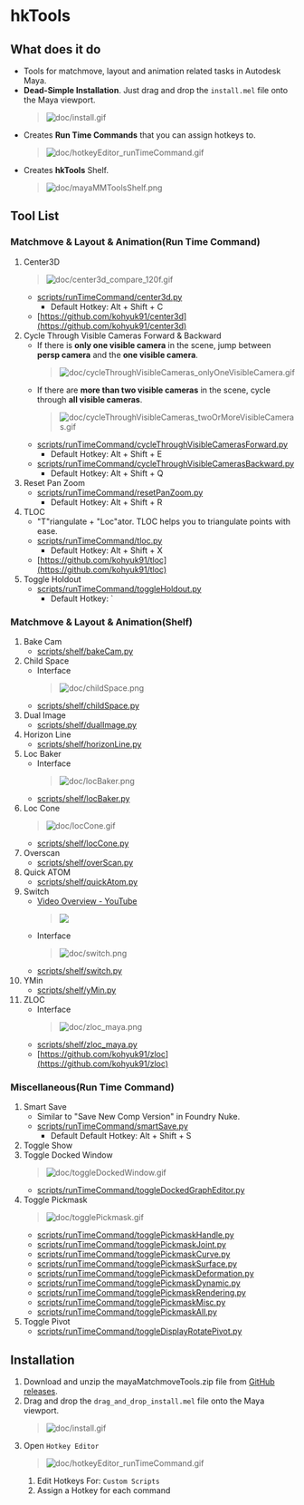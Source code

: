 # hkTools

## What does it do
- Tools for matchmove, layout and animation related tasks in Autodesk Maya.
- **Dead-Simple Installation**. Just drag and drop the `install.mel` file onto the Maya viewport.
    > ![doc/install.gif](doc/install.gif)<br>
- Creates **Run Time Commands** that you can assign hotkeys to.
    > ![doc/hotkeyEditor_runTimeCommand.gif](doc/hotkeyEditor_runTimeCommand.gif)<br>
- Creates **hkTools** Shelf.
    > ![doc/mayaMMToolsShelf.png](doc/hkToolsShelf.png)<br>

## Tool List
### Matchmove & Layout & Animation(Run Time Command)
1. Center3D
    > ![doc/center3d_compare_120f.gif](doc/center3d_compare_120f.gif)<br>
    - [scripts/runTimeCommand/center3d.py](scripts/runTimeCommand/center3d.py)
        - Default Hotkey: Alt + Shift + C
    - [https://github.com/kohyuk91/center3d](https://github.com/kohyuk91/center3d)
1. Cycle Through Visible Cameras Forward & Backward
    - If there is **only one visible camera** in the scene, jump between **persp camera** and the **one visible camera**.
        > ![doc/cycleThroughVisibleCameras_onlyOneVisibleCamera.gif](doc/cycleThroughVisibleCameras_onlyOneVisibleCamera.gif)<br>
    - If there are **more than two visible cameras** in the scene, cycle through **all visible cameras**.
      > ![doc/cycleThroughVisibleCameras_twoOrMoreVisibleCameras.gif](doc/cycleThroughVisibleCameras_twoOrMoreVisibleCameras.gif)<br>
    - [scripts/runTimeCommand/cycleThroughVisibleCamerasForward.py](scripts/runTimeCommand/cycleThroughVisibleCamerasForward.py)
        - Default Hotkey: Alt + Shift + E
    - [scripts/runTimeCommand/cycleThroughVisibleCamerasBackward.py](scripts/runTimeCommand/cycleThroughVisibleCamerasBackward.py)
        - Default Hotkey: Alt + Shift + Q
1. Reset Pan Zoom
    - [scripts/runTimeCommand/resetPanZoom.py](scripts/runTimeCommand/resetPanZoom.py)
        - Default Hotkey: Alt + Shift + R
1. TLOC
    - "T"riangulate + "Loc"ator. TLOC helps you to triangulate points with ease.
    - [scripts/runTimeCommand/tloc.py](scripts/runTimeCommand/tloc.py)
        - Default Hotkey: Alt + Shift + X
    - [https://github.com/kohyuk91/tloc](https://github.com/kohyuk91/tloc)
1. Toggle Holdout
    - [scripts/runTimeCommand/toggleHoldout.py](scripts/runTimeCommand/toggleHoldout.py)
        - Default Hotkey: `

### Matchmove & Layout & Animation(Shelf)
1. Bake Cam
    - [scripts/shelf/bakeCam.py](scripts/shelf/bakeCam.py)
1. Child Space
    - Interface
      > ![doc/childSpace.png](doc/childSpace.png)<br>
    - [scripts/shelf/childSpace.py](scripts/shelf/childSpace.py)
1. Dual Image
    - [scripts/shelf/dualImage.py](scripts/shelf/dualImage.py)
1. Horizon Line
    - [scripts/shelf/horizonLine.py](scripts/shelf/horizonLine.py)
1. Loc Baker
    - Interface
      > ![doc/locBaker.png](doc/locBaker.png)<br>
    - [scripts/shelf/locBaker.py](scripts/shelf/locBaker.py)
1. Loc Cone
    > ![doc/locCone.gif](doc/locCone.gif)<br>
    - [scripts/shelf/locCone.py](scripts/shelf/locCone.py)    
1. Overscan
    - [scripts/shelf/overScan.py](scripts/shelf/overScan.py)
1. Quick ATOM
    - [scripts/shelf/quickAtom.py](scripts/shelf/quickAtom.py)
1. Switch
    - [Video Overview - YouTube](https://youtu.be/Z8jkflm7IdI)
        > [![](http://img.youtube.com/vi/Z8jkflm7IdI/0.jpg)](http://www.youtube.com/watch?v=Z8jkflm7IdI "")<br>
    - Interface
        > ![doc/switch.png](doc/switch.png)<br>
    - [scripts/shelf/switch.py](scripts/shelf/switch.py)
1. YMin
    - [scripts/shelf/yMin.py](scripts/shelf/yMin.py)
1. ZLOC
    - Interface
        > ![doc/zloc_maya.png](doc/zloc_maya.png)<br>
    - [scripts/shelf/zloc_maya.py](scripts/shelf/zloc_maya.py)
    - [https://github.com/kohyuk91/zloc](https://github.com/kohyuk91/zloc)


### Miscellaneous(Run Time Command)
1. Smart Save
    - Similar to "Save New Comp Version" in Foundry Nuke.
    - [scripts/runTimeCommand/smartSave.py](scripts/runTimeCommand/smartSave.py)
        - Default Default Hotkey: Alt + Shift + S
1. Toggle Show
1. Toggle Docked Window
    > ![doc/toggleDockedWindow.gif](doc/toggleDockedWindow.gif)<br>
    - [scripts/runTimeCommand/toggleDockedGraphEditor.py](scripts/runTimeCommand/toggleDockedGraphEditor.py)
1. Toggle Pickmask
    > ![doc/togglePickmask.gif](doc/togglePickmask.gif)<br>
    - [scripts/runTimeCommand/togglePickmaskHandle.py](scripts/runTimeCommand/togglePickmaskHandle.py)
    - [scripts/runTimeCommand/togglePickmaskJoint.py](scripts/runTimeCommand/togglePickmaskJoint.py)
    - [scripts/runTimeCommand/togglePickmaskCurve.py](scripts/runTimeCommand/togglePickmaskCurve.py)
    - [scripts/runTimeCommand/togglePickmaskSurface.py](scripts/runTimeCommand/togglePickmaskSurface.py)
    - [scripts/runTimeCommand/togglePickmaskDeformation.py](scripts/runTimeCommand/togglePickmaskDeformation.py)
    - [scripts/runTimeCommand/togglePickmaskDynamic.py](scripts/runTimeCommand/togglePickmaskDynamic.py)
    - [scripts/runTimeCommand/togglePickmaskRendering.py](scripts/runTimeCommand/togglePickmaskRendering.py)
    - [scripts/runTimeCommand/togglePickmaskMisc.py](scripts/runTimeCommand/togglePickmaskMisc.py)
    - [scripts/runTimeCommand/togglePickmaskAll.py](scripts/runTimeCommand/togglePickmaskAll.py)
1. Toggle Pivot
    - [scripts/runTimeCommand/toggleDisplayRotatePivot.py](scripts/runTimeCommand/toggleDisplayRotatePivot.py)


## Installation
1. Download and unzip the mayaMatchmoveTools.zip file from [GitHub releases](https://github.com/kohyuk91/hkTools/releases).
1. Drag and drop the `drag_and_drop_install.mel` file onto the Maya viewport.
    > ![doc/install.gif](doc/install.gif)<br>
1. Open `Hotkey Editor`
    > ![doc/hotkeyEditor_runTimeCommand.gif](doc/hotkeyEditor_runTimeCommand.gif)<br>
    1. Edit Hotkeys For: `Custom Scripts`
    1. Assign a Hotkey for each command
